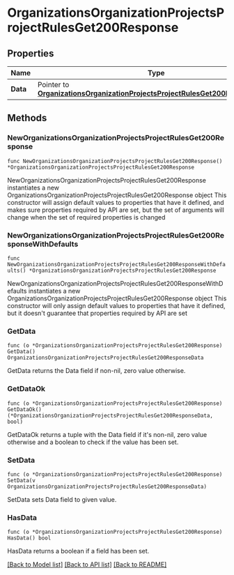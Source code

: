# OrganizationsOrganizationProjectsProjectRulesGet200Response

## Properties

Name | Type | Description | Notes
------------ | ------------- | ------------- | -------------
**Data** | Pointer to [**OrganizationsOrganizationProjectsProjectRulesGet200ResponseData**](OrganizationsOrganizationProjectsProjectRulesGet200ResponseData.md) |  | [optional] 

## Methods

### NewOrganizationsOrganizationProjectsProjectRulesGet200Response

`func NewOrganizationsOrganizationProjectsProjectRulesGet200Response() *OrganizationsOrganizationProjectsProjectRulesGet200Response`

NewOrganizationsOrganizationProjectsProjectRulesGet200Response instantiates a new OrganizationsOrganizationProjectsProjectRulesGet200Response object
This constructor will assign default values to properties that have it defined,
and makes sure properties required by API are set, but the set of arguments
will change when the set of required properties is changed

### NewOrganizationsOrganizationProjectsProjectRulesGet200ResponseWithDefaults

`func NewOrganizationsOrganizationProjectsProjectRulesGet200ResponseWithDefaults() *OrganizationsOrganizationProjectsProjectRulesGet200Response`

NewOrganizationsOrganizationProjectsProjectRulesGet200ResponseWithDefaults instantiates a new OrganizationsOrganizationProjectsProjectRulesGet200Response object
This constructor will only assign default values to properties that have it defined,
but it doesn't guarantee that properties required by API are set

### GetData

`func (o *OrganizationsOrganizationProjectsProjectRulesGet200Response) GetData() OrganizationsOrganizationProjectsProjectRulesGet200ResponseData`

GetData returns the Data field if non-nil, zero value otherwise.

### GetDataOk

`func (o *OrganizationsOrganizationProjectsProjectRulesGet200Response) GetDataOk() (*OrganizationsOrganizationProjectsProjectRulesGet200ResponseData, bool)`

GetDataOk returns a tuple with the Data field if it's non-nil, zero value otherwise
and a boolean to check if the value has been set.

### SetData

`func (o *OrganizationsOrganizationProjectsProjectRulesGet200Response) SetData(v OrganizationsOrganizationProjectsProjectRulesGet200ResponseData)`

SetData sets Data field to given value.

### HasData

`func (o *OrganizationsOrganizationProjectsProjectRulesGet200Response) HasData() bool`

HasData returns a boolean if a field has been set.


[[Back to Model list]](../README.md#documentation-for-models) [[Back to API list]](../README.md#documentation-for-api-endpoints) [[Back to README]](../README.md)


